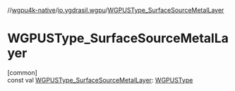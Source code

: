 //[wgpu4k-native](../../index.md)/[io.ygdrasil.wgpu](index.md)/[WGPUSType_SurfaceSourceMetalLayer](-w-g-p-u-s-type_-surface-source-metal-layer.md)

# WGPUSType_SurfaceSourceMetalLayer

[common]\
const val [WGPUSType_SurfaceSourceMetalLayer](-w-g-p-u-s-type_-surface-source-metal-layer.md): [WGPUSType](-w-g-p-u-s-type/index.md)